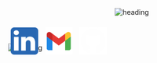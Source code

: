 <header>
    <img alt="heading" src="https://capsule-render.vercel.app/api?type=waving&color=0:ff888c,100:fe0009&fontColor=fefefe&reversal=true&height=256&animation=fadeIn&text=Facundo%20Berges&fontSize=90&desc=Hola!%20soy&descAlign=10&descAlignY=15&descSize=30"/>
</header>

<footer>
    <div>
        <img alt="heading" src="https://capsule-render.vercel.app/api?type=slice&color=0:ff888c,100:fe0009&height=300&fontSize=75&text=Contactame!&fontColor=ededed&fontAlign=65&fontAlignY=42&rotate=19"/>
    </div>
    <div style="position: relative;">
        <div style="position: absolute; top:-50px">
            <a target="_blank" title="LinkedIn" href="https://www.linkedin.com/in/facundo-berges" style="text-decoration: none; padding: 5px;">
                <img alt="LinkedIn Logo" src="./images/linkedin-logo.svg" height=56 />
            </a>
            <a target="_blank" href="mailto:facundo.h.berges@gmail.com/" style="text-decoration: none; padding: 5px;">
                <img alt="Gmail Logo" src="./images/gmail-logo.svg" height=56 />
            </a>
            <a target="_blank" title="GitHub" href="https://github.com/FacundoBerges/" style="text-decoration: none; padding: 5px;">
                <img alt="GitHub Logo" src="./images/github-logo.svg" height=56 />
            </a>
        </div>
    </div>
</footer>
